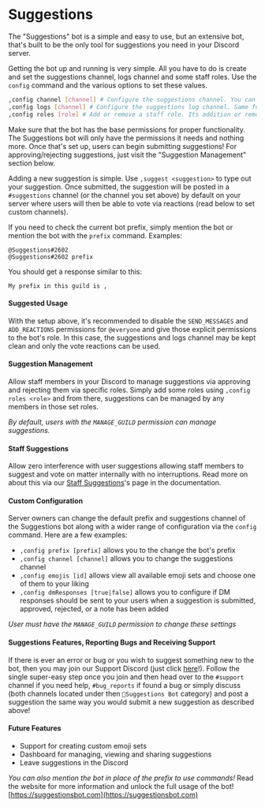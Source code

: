 # Suggestions
The "Suggestions" bot is a simple and easy to use, but an extensive bot, that's built to be the only tool for suggestions you need in your Discord server.

Getting the bot up and running is very simple. All you have to do is create and set the suggestions channel, logs channel and some staff roles. Use the `config` command and the various options to set these values. 
```bash
,config channel [channel] # Configure the suggestions channel. You can either mention/tag the channel or supply the name/ID of the channel
,config logs [channel] # Configure the suggestions log channel. Same functionality as setting the suggestions channel
,config roles [role] # Add or remove a staff role. Its addition or removal is automatically determined. Same functionality as setting the suggestions channel
```

Make sure that the bot has the base permissions for proper functionality. The Suggestions bot will only have the permissions it needs and nothing more.
Once that's set up, users can begin submitting suggestions! For approving/rejecting suggestions, just visit the "Suggestion Management" section below.

Adding a new suggestion is simple. Use `,suggest <suggestion>` to type out your suggestion. Once submitted, the suggestion will be posted in a `#suggestions` channel (or the channel you set above) by default on your server where users will then be able to vote via reactions (read below to set custom channels).

If you need to check the current bot prefix, simply mention the bot or mention the bot with the `prefix` command. Examples:
```
@Suggestions#2602 
@Suggestions#2602 prefix
```
You should get a response similar to this:
```
My prefix in this guild is ,
```

#### Suggested Usage
With the setup above, it's recommended to disable the `SEND_MESSAGES` and `ADD_REACTIONS` permissions for `@everyone` and give those explicit permissions to the bot's role. In this case, the suggestions and logs channel may be kept clean and only the vote reactions can be used.

#### Suggestion Management
Allow staff members in your Discord to manage suggestions via approving and rejecting them via specific roles. Simply add some roles using `,config roles <role>` and from there, suggestions can be managed by any members in those set roles.

*By default, users with the `MANAGE_GUILD` permission can manage suggestions.*

#### Staff Suggestions
Allow zero interference with user suggestions allowing staff members to suggest and vote on matter internally with no interruptions. Read more on about this via our [Staff Suggestions](https://docs.suggestionsbot.com/docs/staff-suggestions.html)'s page in the documentation.

#### Custom Configuration
Server owners can change the default prefix and suggestions channel of the Suggestions bot along with a wider range of configuration via the `config` command. Here are a few examples:

- `,config prefix [prefix]` allows you to the change the bot's prefix
- `,config channel [channel]` allows you to change the suggestions channel
- `,config emojis [id]` allows view all available emoji sets and choose one of them to your liking
- `,config dmResponses [true|false]` allows you to configure if DM responses should be sent to your users when a suggestion is submitted, approved, rejected, or a note has been added

*User must have the `MANAGE_GUILD` permission to change these settings*

#### Suggestions Features, Reporting Bugs and Receiving Support
If there is ever an error or bug or you wish to suggest something new to the bot, then you may join our Support Discord (just click [here](https://discord.gg/ntXkRan)!). Follow the single super-easy step once you join and then head over to the `#support` channel if you need help, `#bug_reports` if found a bug or simply discuss (both channels located under then `🚨Suggestions Bot` category) and post a suggestion the same way you would submit a new suggestion as described above!

#### Future Features
- Support for creating custom emoji sets
- Dashboard for managing, viewing and sharing suggestions
- Leave suggestions in the Discord

*You can also mention the bot in place of the prefix to use commands!*
  Read the website for more information and unlock the full usage of the bot! [https://suggestionsbot.com](https://suggestionsbot.com)